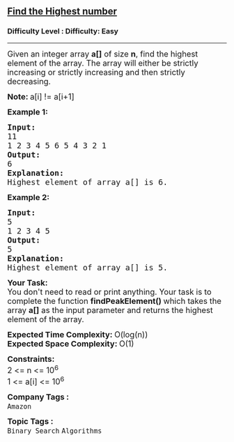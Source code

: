 <h2><a href="https://www.geeksforgeeks.org/problems/find-the-highest-number2259/1?page=2&category=Binary%20Search&sortBy=submissions">Find the Highest number</a></h2><h3>Difficulty Level : Difficulty: Easy</h3><hr><div class="problems_problem_content__Xm_eO"><p><span style="font-size: 18px;">Given an integer array <strong>a[]</strong> of size <strong>n</strong>, find the highest element of the array. The array will either be strictly increasing or strictly increasing and then strictly decreasing.</span></p>
<p><span style="font-size: 18px;"><strong>Note: </strong>a[i] != a[i+1]</span>&nbsp;</p>
<p><strong><span style="font-size: 18px;">Example 1:</span></strong></p>
<pre><strong><span style="font-size: 18px;">Input:
</span></strong><span style="font-size: 18px;">11
1 2 3 4 5 6 5 4 3 2 1<strong>
Output: <br></strong>6
<strong>Explanation: <br></strong>Highest element of array a[] is 6.</span></pre>
<p><span style="font-size: 18px;"><strong>Example 2:</strong></span></p>
<pre><span style="font-size: 18px;"><strong>Input:</strong>
5
1 2 3 4 5
<strong>Output:<br></strong>5
<strong>Explanation: <br></strong>Highest element of array a[] is 5.</span>
</pre>
<p><span style="font-size: 18px;"><strong>Your Task:</strong><br>You don't need to read or print anything. Your task is to complete the function <strong>findPeakElement()&nbsp;</strong>which takes the array <strong>a[]</strong> as the input parameter and returns the highest element of the array.</span></p>
<p><span style="font-size: 18px;"><strong>Expected Time Complexity:&nbsp;</strong>O(log(n))<br><strong>Expected Space Complexity:&nbsp;</strong>O(1)</span></p>
<p><span style="font-size: 18px;"><strong>Constraints:</strong><br>2 &lt;= n &lt;= 10<sup>6</sup><br>1 &lt;= a[i] &lt;= 10<sup>6</sup></span></p></div><p><span style=font-size:18px><strong>Company Tags : </strong><br><code>Amazon</code>&nbsp;<br><p><span style=font-size:18px><strong>Topic Tags : </strong><br><code>Binary Search</code>&nbsp;<code>Algorithms</code>&nbsp;